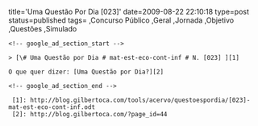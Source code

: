 title='Uma Questão Por Dia [023]'
date=2009-08-22 22:10:18
type=post
status=published
tags=
,Concurso Público
,Geral
,Jornada
,Objetivo
,Questões
,Simulado
~~~~~~
<!-- google_ad_section_start -->

> [\# Uma Questão por Dia # mat-est-eco-cont-inf # N. [023] ][1]

O que quer dizer: [Uma Questão por Dia?][2]

<!-- google_ad_section_end -->

 [1]: http://blog.gilbertoca.com/tools/acervo/questoespordia/[023]-mat-est-eco-cont-inf.odt
 [2]: http://blog.gilbertoca.com/?page_id=44